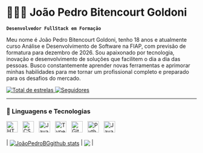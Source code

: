 # 👨🏼‍💻 João Pedro Bitencourt Goldoni

**`Desenvolvedor FullStack em Formação`**

Meu nome é João Pedro Bitencourt Goldoni, tenho 18 anos e atualmente curso Análise e Desenvolvimento de Software na FIAP, com previsão de formatura para dezembro de 2026. Sou apaixonado por tecnologia, inovação e desenvolvimento de soluções que facilitem o dia a dia das pessoas. Busco constantemente aprender novas ferramentas e aprimorar minhas habilidades para me tornar um profissional completo e preparado para os desafios do mercado.

<p align="left">
    <a href="https://github.com/JoaoPedroBitencourtGoldoni">
        <img 
            alt="Total de estrelas" 
            title="Total de estrelas GitHub" 
            src="https://custom-icon-badges.demolab.com/github/stars/JoaoPedroBitencourtGoldoni?color=55960c&style=for-the-badge&labelColor=488207&logo=star&label=estrelas"
        />
    </a>
    <a href="https://github.com/JoaoPedroBitencourtGoldoni?tab=followers">
        <img 
            alt="Seguidores" 
            title="Me siga no GitHub" 
            src="https://custom-icon-badges.demolab.com/github/followers/JoaoPedroBitencourtGoldoni?color=236ad3&labelColor=1155ba&style=for-the-badge&logo=github&label=Seguidores&logoColor=white"
        />
    </a>
</p>

---

### 🤖 Linguagens e Tecnologias

<img 
    align="left" 
    alt="HTML"
    title="HTML" 
    width="30px" 
    style="padding-right: 10px;" 
    src="https://cdn.jsdelivr.net/gh/devicons/devicon@latest/icons/html5/html5-original.svg" 
/>
<img 
    align="left" 
    alt="CSS" 
    title="CSS"
    width="30px" 
    style="padding-right: 10px;" 
    src="https://cdn.jsdelivr.net/gh/devicons/devicon@latest/icons/css3/css3-original.svg" 
/>
<img 
    align="left" 
    alt="JavaScript" 
    title="JavaScript"
    width="30px" 
    style="padding-right: 10px;" 
    src="https://cdn.jsdelivr.net/gh/devicons/devicon@latest/icons/javascript/javascript-original.svg" 
/>
<img 
    align="left" 
    alt="TypeScript"
    title="TypeScript" 
    width="30px" 
    style="padding-right: 10px;" 
    src="https://cdn.jsdelivr.net/gh/devicons/devicon@latest/icons/typescript/typescript-original.svg" 
/>
<img 
    align="left" 
    alt="Git" 
    title="Git"
    width="30px" 
    style="padding-right: 10px;" 
    src="https://cdn.jsdelivr.net/gh/devicons/devicon@latest/icons/git/git-original.svg" 
/>
<img 
    align="left" 
    alt="Python" 
    title="Python"
    width="30px" 
    style="padding-right: 10px;" 
    src="https://cdn.jsdelivr.net/gh/devicons/devicon@latest/icons/python/python-original.svg" 
/>
<img 
    align="left" 
    alt="Java" 
    title="Java"
    width="30px" 
    style="padding-right: 10px;" 
    src="https://cdn.jsdelivr.net/gh/devicons/devicon@latest/icons/java/java-original.svg" 
/>
<br/>
<br/>

| <a href="https://github.com/JoaoPedroBitencourtGoldoni/github-readme-stats"><img align="center" src="https://github-readme-stats.vercel.app/api?username=JoaoPedroBitencourtGoldoni&show_icons=true&include_all_commits=true&theme=buefy&hide_border=true" alt="JoãoPedroBGgithub stats" /></a> | <a href="https://github.com/JoaoPedroBitencourtGoldoni/github-readme-stats"><img align="center" src="https://github-readme-stats.vercel.app/api/top-langs/?username=JoaoPedroBitencourtGoldoni&layout=compact&theme=buefy&hide_border=true" /></a> |
